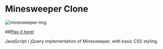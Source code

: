 Minesweeper Clone
=================
![minesweeper-img](https://raw.githubusercontent.com/muzfuz/minesweeper_js/master/img/minesweeper.png)

##[Play it here!](http://muzfuz.com/minesweeper)

JavaScript / jQuery implementation of Minesweeper, with basic CSS styling.

